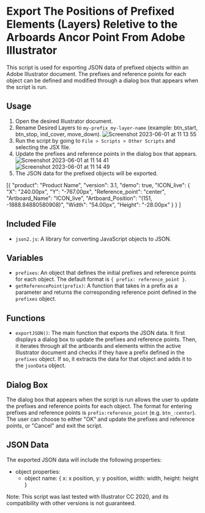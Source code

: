 # Export The Positions of Prefixed Elements (Layers) Reletive to the Arboards Ancor Point From Adobe Illustrator

This script is used for exporting JSON data of prefixed objects within an Adobe Illustrator document.
The prefixes and reference points for each object can be defined and modified through a dialog box that appears when the script is run.

## Usage
1. Open the desired Illustrator document.
2. Rename Desired Layers to `my-prefix_my-layer-name` (example: btn_start, btn_stop, ind_cover, move_down).
![Screenshot 2023-06-01 at 11 13 55](https://github.com/Taialt97/Adobe-Illustrator-Elements-JSON-Export/assets/45160819/450ac54c-dd8e-4d4d-8798-4bfa823948fc)
3. Run the script by going to `File > Scripts > Other Scripts` and selecting the JSX file.
4. Update the prefixes and reference points in the dialog box that appears.
![Screenshot 2023-06-01 at 11 14 41](https://github.com/Taialt97/Adobe-Illustrator-Elements-JSON-Export/assets/45160819/7aff5fe9-4373-4275-874d-d3a6a1a47269)
![Screenshot 2023-06-01 at 11 14 49](https://github.com/Taialt97/Adobe-Illustrator-Elements-JSON-Export/assets/45160819/17363881-ff50-44e3-b6b8-00d61761273e)
5. The JSON data for the prefixed objects will be exported.

[{
  "product": "Product Name",
  "version": 3.1,
  "demo": true,
  "ICON_live": {
    "X": "240.00px",
    "Y": "-767.00px",
    "Reference_point": "center",
    "Artboard_Name": "ICON_live",
    "Artboard_Position": "(151, -1888.84880580908)",
    "Width": "54.00px",
    "Height": "-28.00px"
  }
}
]

## Included File
- `json2.js`: A library for converting JavaScript objects to JSON.

## Variables
- `prefixes`: An object that defines the initial prefixes and reference points for each object. The default format is `{ prefix: reference_point }`.
- `getReferencePoint(prefix)`: A function that takes in a prefix as a parameter and returns the corresponding reference point defined in the `prefixes` object.

## Functions
- `exportJSON()`: The main function that exports the JSON data. It first displays a dialog box to update the prefixes and reference points. Then, it iterates through all the artboards and elements within the active Illustrator document and checks if they have a prefix defined in the `prefixes` object. If so, it extracts the data for that object and adds it to the `jsonData` object.

## Dialog Box
The dialog box that appears when the script is run allows the user to update the prefixes and reference points for each object. The format for entering prefixes and reference points is `prefix:reference_point` (e.g. `btn_:center`). The user can choose to either "OK" and update the prefixes and reference points, or "Cancel" and exit the script.

## JSON Data
The exported JSON data will include the following properties:

- object properties:
    - object name: {
        x: x position,
        y: y position,
        width: width,
        height: height
    }

Note: This script was last tested with Illustrator CC 2020, and its compatibility with other versions is not guaranteed.

